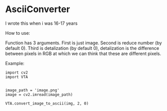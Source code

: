 # AsciiConverter
I wrote this when i was 16-17 years

How to use:

Function has 3 arguments. First is just image. Second is reduce number (by default 0).
Third is detalization (by default 0), detalization is the difference between pixels in RGB at which we can think that these are different pixels.

Example:

```
import cv2
import VTA


image_path = 'image.png'
image = cv2.imread(image_path)

VTA.convert_image_to_ascii(img, 2, 0)
```
